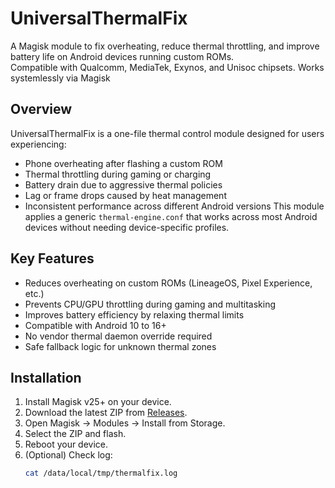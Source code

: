 # UniversalThermalFix
A Magisk module to fix overheating, reduce thermal throttling, and improve battery life on Android devices running custom ROMs.  
Compatible with Qualcomm, MediaTek, Exynos, and Unisoc chipsets. Works systemlessly via Magisk
## Overview
UniversalThermalFix is a one-file thermal control module designed for users experiencing:
- Phone overheating after flashing a custom ROM
- Thermal throttling during gaming or charging
- Battery drain due to aggressive thermal policies
- Lag or frame drops caused by heat management
- Inconsistent performance across different Android versions
This module applies a generic `thermal-engine.conf` that works across most Android devices without needing device-specific profiles.
## Key Features
- Reduces overheating on custom ROMs (LineageOS, Pixel Experience, etc.)
- Prevents CPU/GPU throttling during gaming and multitasking
- Improves battery efficiency by relaxing thermal limits
- Compatible with Android 10 to 16+
- No vendor thermal daemon override required
- Safe fallback logic for unknown thermal zones
## Installation
1. Install Magisk v25+ on your device.
2. Download the latest ZIP from [Releases]().
3. Open Magisk → Modules → Install from Storage.
4. Select the ZIP and flash.
5. Reboot your device.
6. (Optional) Check log:
   ```bash
   cat /data/local/tmp/thermalfix.log
